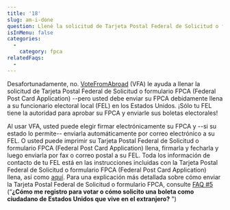 ```yaml
---
title: '18'
slug: am-i-done
question: Llené la solicitud de Tarjeta Postal Federal de Solicitud o formulario FPCA (Federal Post Card Application) en votefromabroad.org, de tal forma que ya quedé registrado para votar ¿correcto?
isInMenu: false
categories:
  - 
    category: fpca
relatedFaqs:
  -
---
```

Desafortunadamente, no. [VoteFromAbroad](/) (VFA) le ayuda a llenar la solicitud de Tarjeta Postal Federal de Solicitud o formulario FPCA (Federal Post Card Application) --pero usted debe enviar su FPCA debidamente llena a su funcionario electoral local (FEL) en los Estados Unidos. ¡Sólo tu FEL tiene la autoridad para aprobar su FPCA y enviarle sus boletas electorales!

Al usar VFA, usted puede elegir firmar electrónicamente su FPCA y --si su estado lo permite-- enviarla automáticamente por correo electrónico a su FEL. O usted puede imprimir su Tarjeta Postal Federal de Solicitud o formulario FPCA (Federal Post Card Application) llena, firmarla y fecharla y luego enviarla por fax o correo postal a su FEL. Toda los información de contacto de tu FEL está en las instrucciones incluidas con la Tarjeta Postal Federal de Solicitud o formulario FPCA (Federal Post Card Application) llena, así como [aquí](/states/). Para una explicación más detallada sobre cómo enviar la Tarjeta Postal Federal de Solicitud o formulario FPCA, consulte [FAQ #5](/faqs/5) (“**¿Cómo me registro para votar o cómo solicito una boleta como ciudadano de Estados Unidos que vive en el extranjero?** ")